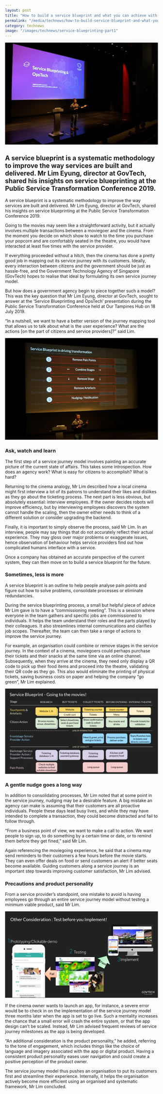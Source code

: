 ```yaml
---
layout: post
title: "How to build a service blueprint and what you can achieve with it"
permalink: "/media/technews/how-to-build-service-blueprint-and-what-you-can-achieve-with-it"
category: technews
image: "/images/technews/service-blueprinting-part1"
---
```


![Service blueprinting at PST](/images/technews/service-blueprinting-part1.png)

A service blueprint is a systematic methodology to improve the way services are built and delivered. Mr Lim Eyung, director at GovTech, shared his insights on service blueprinting at the Public Service Transformation Conference 2019.
---
A service blueprint is a systematic methodology to improve the way services are built and delivered. Mr Lim Eyung, director at GovTech, shared his insights on service blueprinting at the Public Service Transformation Conference 2019.
 
Going to the movies may seem like a straightforward activity, but it actually involves multiple transactions between a moviegoer and the cinema. From the moment you decide on which show to watch to the time you purchase your popcorn and are comfortably seated in the theatre, you would have interacted at least five times with the service provider.

If everything proceeded without a hitch, then the cinema has done a pretty good job in mapping out its service journey with its customers. Ideally, every interaction between citizens and the government should be just as hassle-free, and the Government Technology Agency of Singapore (GovTech) hopes to realise that ideal by formulating its own service journey model. 

But how does a government agency begin to piece together such a model? This was the key question that Mr Lim Eyung, director at GovTech, sought to answer at the ‘Service Blueprinting and OpsTech’ presentation during the Public Service Transformation Conference held at Our Tampines Hub on 18 July 2019.

“In a nutshell, we want to have a better version of the journey mapping tool that allows us to talk about what is the user experience? What are the actions [on the part of citizens and service providers]?” said Lim. 

![Service blueprinting at PST](/images/technews/service-blueprinting-part2.png)

### **Ask, watch and learn**

The first step of a service journey model involves painting an accurate picture of the current state of affairs. This takes some introspection. How does an agency work? What is easy for citizens to accomplish? What is hard? 
 
Returning to the cinema analogy, Mr Lim described how a local cinema might first interview a lot of its patrons to understand their likes and dislikes as they go about the ticketing process. The next part is less obvious, but absolutely essential: interview employees. If the owner decides robots will improve efficiency, but by interviewing employees discovers the system cannot handle the scaling, then the owner either needs to think of a different solution or consider upgrading the backend. 

Finally, it is important to simply observe the process, said Mr Lim. In an interview, people may say things that do not accurately reflect their actual experience. They may gloss over major problems or exaggerate issues, hence observation of behaviour helps service providers find out how complicated humans interface with a service. 

Once a company has obtained an accurate perspective of the current system, they can then move on to build a service blueprint for the future. 

### **Sometimes, less is more**

A service blueprint is an outline to help people analyse pain points and figure out how to solve problems, consolidate processes or eliminate redundancies.

During the service blueprinting process, a small but helpful piece of advice Mr Lim gave is to have a “commissioning meeting”. This is a session where everyone in the team gathers and specific jobs are commissioned to individuals. It helps the team understand their roles and the parts played by their colleagues. It also streamlines internal communications and clarifies job scopes. Thereafter, the team can then take a range of actions to improve the service journey. 

For example, an organisation could combine or remove stages in the service journey. In the context of a cinema, moviegoers could perhaps purchase their tickets and their snacks at the same time via an online channel. Subsequently, when they arrive at the cinema, they need only display a QR code to pick up their food items and proceed into the theatre, validating their QR code as they go. This also would eliminate the printing of physical tickets, saving business costs on paper and helping the company “go green”, Mr Lim explained.

![Service blueprinting at PST](/images/technews/service-blueprinting-part3.png)

### **A gentle nudge goes a long way**

In addition to consolidating processes, Mr Lim noted that at some point in the service journey, nudging may be a desirable feature. A big mistake an agency can make is assuming that their customers are all proactive individuals. People these days lead busy lives, and while they may have intended to complete a transaction, they could become distracted and fail to follow through.

“From a business point of view, we want to make a call to action. We want people to sign up, to do something by a certain time or date, or to remind them before they get fined,” said Mr Lim.

Again referencing the moviegoing experience, he said that a cinema may send reminders to their customers a few hours before the movie starts. They can even offer deals on food or send customers an alert if better seats become available. Guiding customers along a service journey is an important step towards improving customer satisfaction, Mr Lim advised. 

### **Precautions and product personality**

From a service provider’s standpoint, one mistake to avoid is having employees go through an entire service journey model without testing a minimum viable product, said Mr Lim. 

![Service blueprinting at PST](/images/technews/service-blueprinting-part4.png)

If the cinema owner wants to launch an app, for instance, a severe error would be to check in on the implementation of the service journey model three months later when the app is set to go live. Such a mentality increases the chance that a small error will crash the entire system, or that the app design can’t be scaled. Instead, Mr Lim advised frequent reviews of service journey milestones as the app is being developed.

“An additional consideration is the product personality,” he added, referring to the tone of engagement, which includes things like the choice of language and imagery associated with the app or digital product. Having a consistent product personality eases user navigation and could create a positive perception of the product owner.

The service journey model thus pushes an organisation to put its customers first and streamline their experience. Internally, it helps the organisation actively become more efficient using an organised and systematic framework, Mr Lim concluded.
